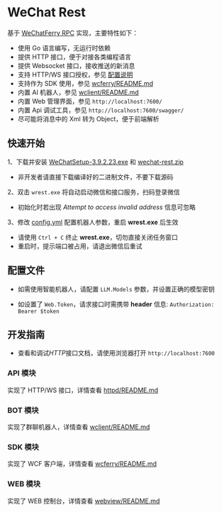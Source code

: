 # WeChat Rest

基于 [WeChatFerry RPC](https://github.com/lich0821/WeChatFerry/tree/master/WeChatFerry) 实现，主要特性如下：

- 使用 Go 语言编写，无运行时依赖
- 提供 HTTP 接口，便于对接各类编程语言
- 提供 Websocket 接口，接收推送的新消息
- 支持 HTTP/WS 接口授权，参见 [配置说明](#配置说明)
- 支持作为 SDK 使用，参见 [wcferry/README.md](./wcferry/README.md)
- 内置 AI 机器人，参见 [wclient/README.md](./wclient/README.md)
- 内置 Web 管理界面，参见 `http://localhost:7600/`
- 内置 Api 调试工具，参见 `http://localhost:7600/swagger/`
- 尽可能将消息中的 Xml 转为 Object，便于前端解析

## 快速开始

1、下载并安装 [WeChatSetup-3.9.2.23.exe](https://github.com/opentdp/wechat-rest/releases/download/v0.0.1/WeChatSetup-3.9.2.23.exe) 和 [wechat-rest.zip](https://github.com/opentdp/wechat-rest/releases)

- 非开发者请直接下载编译好的二进制文件，不要下载源码

2、双击 `wrest.exe` 将自动启动微信和接口服务，扫码登录微信

- 初始化时若出现 *Attempt to access invalid address* 信息可忽略

3、修改 [config.yml](./config.yml) 配置机器人参数，重启 **wrest.exe** 后生效

- 请使用 `Ctrl + C` 终止 **wrest.exe**，切勿直接关闭任务窗口
- 重启时，提示端口被占用，请退出微信后重试

## 配置文件
  
- 如需使用智能机器人，请配置 `LLM.Models` 参数，并设置正确的模型密钥

- 如设置了 `Web.Token`，请求接口时需携带 **header** 信息: `Authorization: Bearer $token`

## 开发指南

- 查看和调试*HTTP*接口文档，请使用浏览器打开 `http://localhost:7600`

### API 模块

实现了 HTTP/WS 接口，详情查看 [httpd/README.md](./httpd/README.md)

### BOT 模块

实现了群聊机器人，详情查看 [wclient/README.md](./wclient/README.md)

### SDK 模块

实现了 WCF 客户端，详情查看 [wcferry/README.md](./wcferry/README.md)

### WEB 模块

实现了 WEB 控制台，详情查看 [webview/README.md](./webview/README.md)
